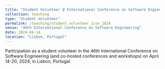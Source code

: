 ```yaml
---
title: "Student Volunteer @ International Conference on Software Engineering (ICSE 2024)"
collection: teaching
type: "Student Volunteer"
permalink: /teaching/student_volunteer_icse_2024
venue: "46th International Conference on Software Engineering"
date: 2024-04-14
location: "Lisbon, Portugal"
---
```


Participation as a student volunteer in the 46th International Conference on Software Engineering (and co-hosted conferences and workshops) on April 14-20, 2024, in Lisbon, Portugal.
